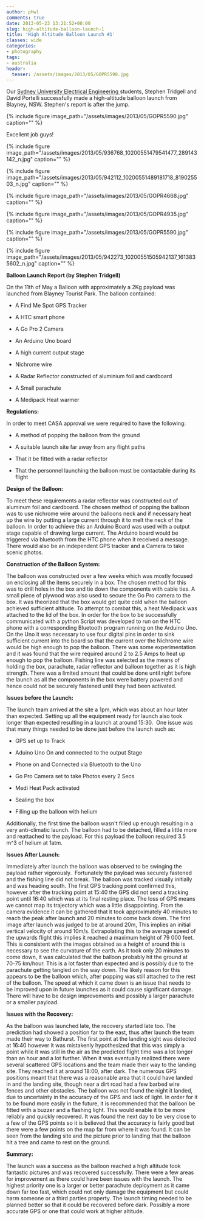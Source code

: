 ```yaml
---
author: phwl
comments: true
date: 2013-05-23 13:21:52+00:00
slug: high-altitude-balloon-launch-1
title: 'High Altitude Balloon Launch #1'
classes: wide
categories:
- photography
tags:
- australia
header:
  teaser: /assets/images/2013/05/GOPR5590.jpg
---
```


Our [Sydney University Electrical Engineering ](http://www.ee.usyd.edu.au)students, Stephen Tridgell and David Portelli successfully made a high-altitude balloon launch from Blayney, NSW. Stephen's report is after the jump.

{% include figure image_path="/assets/images/2013/05/GOPR5590.jpg" caption="" %}

<!-- more -->

Excellent job guys!

{% include figure image_path="/assets/images/2013/05/936768_10200551479541477_289143142_n.jpg" caption="" %}

<!-- more -->

{% include figure image_path="/assets/images/2013/05/942112_10200551489181718_819025503_n.jpg" caption="" %}

{% include figure image_path="/assets/images/2013/05/GOPR4668.jpg" caption="" %}

{% include figure image_path="/assets/images/2013/05/GOPR4935.jpg" caption="" %}

{% include figure image_path="/assets/images/2013/05/GOPR5590.jpg" caption="" %}

{% include figure image_path="/assets/images/2013/05/942273_10200551505942137_1613835602_n.jpg" caption="" %}



**Balloon Launch Report (by Stephen Tridgell)**

On the 11th of May a Balloon with approximately a 2Kg payload was launched from Blayney Tourist Park. The balloon contained:




  * A Find Me Spot GPS Tracker


  * A HTC smart phone


  * A Go Pro 2 Camera


  * An Arduino Uno board


  * A high current output stage


  * Nichrome wire


  * A Radar Reflector constructed of aluminium foil and cardboard


  * A Small parachute


  * A Medipack Heat warmer


**Regulations:**

In order to meet CASA approval we were required to have the following:




  * A method of popping the balloon from the ground


  * A suitable launch site far away from any flight paths


  * That it be fitted with a radar reflector


  * That the personnel launching the balloon must be contactable during its flight


**Design of the Balloon:**

To meet these requirements a radar reflector was constructed out of aluminum foil and cardboard. The chosen method of popping the balloon was to use nichrome wire around the balloons neck and if necessary heat up the wire by putting a large current through it to melt the neck of the balloon. In order to achieve this an Arduino Board was used with a output stage capable of drawing large current. The Arduino board would be triggered via bluetooth from the HTC phone when it received a message. There would also be an independent GPS tracker and a Camera to take scenic photos.

**Construction of the Balloon System:**

The balloon was constructed over a few weeks which was mostly focused on enclosing all the items securely in a box. The chosen method for this was to drill holes in the box and tie down the components with cable ties. A small piece of plywood was also used to secure the Go Pro camera to the box. It was theorized that the box would get quite cold when the balloon achieved sufficient altitude. To attempt to combat this, a heat Medipack was attached to the lid of the box. In order for the box to be successfully communicated with a python Script was developed to run on the HTC phone with a corresponding Bluetooth program running on the Arduino Uno. On the Uno it was necessary to use four digital pins in order to sink sufficient current into the board so that the current over the Nichrome wire would be high enough to pop the balloon. There was some experimentation and it was found that the wire required around 2 to 2.5 Amps to heat up enough to pop the balloon. Fishing line was selected as the means of holding the box, parachute, radar reflector and balloon together as it is high strength. There was a limited amount that could be done until right before the launch as all the components in the box were battery powered and hence could not be securely fastened until they had been activated.

**Issues before the Launch:**

The launch team arrived at the site a 1pm, which was about an hour later than expected. Setting up all the equipment ready for launch also took longer than expected resulting in a launch at around 15:30.  One issue was that many things needed to be done just before the launch such as:




  * GPS set up to Track


  * Aduino Uno On and connected to the output Stage


  * Phone on and Connected via Bluetooth to the Uno


  * Go Pro Camera set to take Photos every 2 Secs


  * Medi Heat Pack activated


  * Sealing the box


  * Filling up the balloon with helium


Additionally, the first time the balloon wasn't filled up enough resulting in a very anti-climatic launch. The balloon had to be detached, filled a little more and reattached to the payload. For this payload the balloon required 3.5 m^3 of helium at 1atm.

**Issues After Launch:**

Immediately after launch the balloon was observed to be swinging the payload rather vigorously.  Fortunately the payload was securely fastened and the fishing line did not break. The balloon was tracked visually initially and was heading south. The first GPS tracking point confirmed this, however after the tracking point at 15:40 the GPS did not send a tracking point until 16:40 which was at its final resting place. The loss of GPS means we cannot map its trajectory which was a little disappointing. From the camera evidence it can be gathered that it took approximately 40 minutes to reach the peak after launch and 20 minutes to come back down. The first image after launch was judged to be at around 20m, This implies an initial vertical velocity of around 10m/s. Extrapolating this to the average speed of the upwards flight this implies it reached a maximum height of 79 000 feet. This is consistent with the images obtained as a height of around this is necessary to see the curvature of the earth. As it took only 20 minutes to come down, it was calculated that the balloon probably hit the ground at 70-75 km/hour. This is a lot faster than expected and is possibly due to the parachute getting tangled on the way down. The likely reason for this appears to be the balloon which, after popping was still attached to the rest of the balloon. The speed at which it came down is an issue that needs to be improved upon in future launches as it could cause significant damage. There will have to be design improvements and possibly a larger parachute or a smaller payload.

**Issues with the Recovery:**

As the balloon was launched late, the recovery started late too. The prediction had showed a position far to the east, thus after launch the team made their way to Bathurst. The first point at the landing sight was detected at 16:40 however it was mistakenly hypothesized that this was simply a point while it was still in the air as the predicted flight time was a lot longer than an hour and a lot further. When it was eventually realized there were several scattered GPS locations and the team made their way to the landing site. They reached it at around 18:00, after dark. The numerous GPS positions meant that there was a reasonable area that it could have landed in and the landing site, though near a dirt road had a few barbed wire fences and other obstacles. The balloon was not found the night it landed, due to uncertainty in the accuracy of the GPS and lack of light. In order for it to be found more easily in the future, it is recommended that the balloon be fitted with a buzzer and a flashing light. This would enable it to be more reliably and quickly recovered. It was found the next day to be very close to a few of the GPS points so it is believed that the accuracy is fairly good but there were a few points on the map far from where it was found. It can be seen from the landing site and the picture prior to landing that the balloon hit a tree and came to rest on the ground.

**Summary:**

The launch was a success as the balloon reached a high altitude took fantastic pictures and was recovered successfully. There were a few areas for improvement as there could have been issues with the launch. The highest priority one is a larger or better parachute deployment as it came down far too fast, which could not only damage the equipment but could harm someone or a third parties property. The launch timing needed to be planned better so that it could be recovered before dark. Possibly a more accurate GPS or one that could work at higher altitude.


